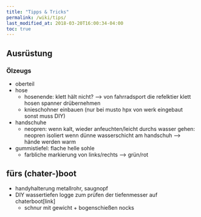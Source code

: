 ```yaml
---
title: "Tipps & Tricks"
permalink: /wiki/tips/
last_modified_at: 2018-03-20T16:00:34-04:00
toc: true
---
```

## Ausrüstung
### Ölzeugs
- oberteil
- hose
    - hosenende: klett hält nicht? --> von fahrradsport die refelktier klett hosen spanner drübernehmen
    - knieschohner einbauen (nur bei musto hpx von werk eingebaut sonst muss DIY)
- handschuhe
    - neopren: wenn kalt, wieder anfeuchten/leicht durchs wasser gehen: neopren isoliert wenn dünne wasserschicht am handschuh --> hände werden warm
- gummistiefel: flache helle sohle
    - farbliche markierung von links/rechts --> grün/rot
## fürs (chater-)boot
- handyhalterung metallrohr, saugnopf
- DIY wassertiefen logge zum prüfen der tiefenmesser auf chaterboot[link]
    - schnur mit gewicht + bogenschießen nocks
